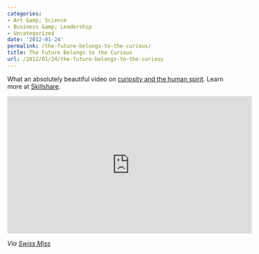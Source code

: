 ```yaml
---
categories:
- Art &amp; Science
- Business &amp; Leadership
- Uncategorized
date: '2012-01-24'
permalink: /the-future-belongs-to-the-curious/
title: The Future Belongs to the Curious
url: /2012/01/24/the-future-belongs-to-the-curious
---
```


What an absolutely beautiful video on <a href="http://vimeo.com/34853044">curiosity and the human spirit</a>. Learn more at <a href="http://www.skillshare.com/about/manifesto">Skillshare</a>.

<iframe class="alignc" src="https://player.vimeo.com/video/34853044?byline=0&amp;portrait=0&amp;color=f36c21" width="560" height="315" frameborder="0" webkitAllowFullScreen mozallowfullscreen allowFullScreen></iframe>

<em>Via <a href="http://www.swiss-miss.com/2012/01/the-future-belongs-to-the-curious.html">Swiss Miss</a></em>